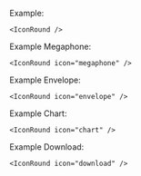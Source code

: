 Example:

	<IconRound />

Example Megaphone:

	<IconRound icon="megaphone" />

Example Envelope:

	<IconRound icon="envelope" />

Example Chart:

	<IconRound icon="chart" />

Example Download:

	<IconRound icon="download" />

